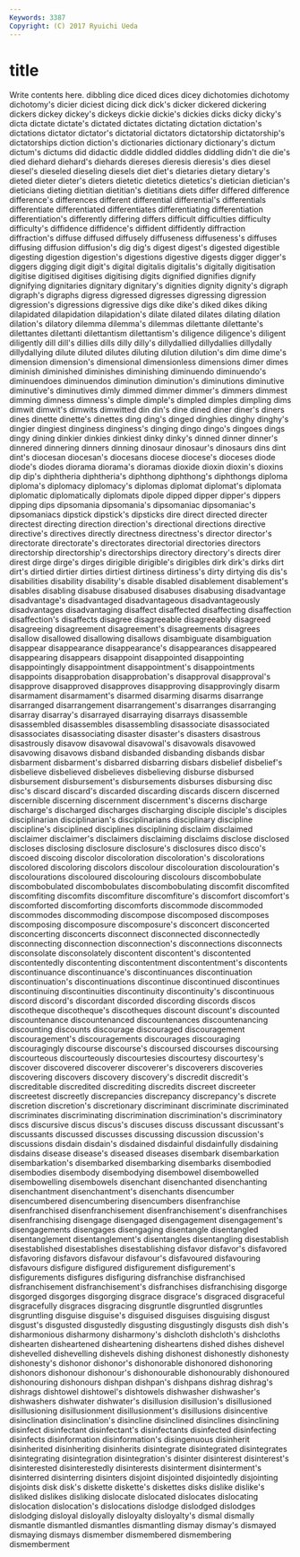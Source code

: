 ```yaml
---
Keywords: 3387 
Copyright: (C) 2017 Ryuichi Ueda
---
```


# title

Write contents here.
 dibbling dice diced dices dicey dichotomies dichotomy dichotomy's dicier
diciest dicing dick dick's dicker dickered dickering dickers dickey dickey's
dickeys dickie dickie's dickies dicks dicky dicky's dicta dictate dictate's
dictated dictates dictating dictation dictation's dictations dictator dictator's dictatorial dictators
dictatorship dictatorship's dictatorships diction diction's dictionaries dictionary dictionary's dictum dictum's
dictums did didactic diddle diddled diddles diddling didn't die die's
died diehard diehard's diehards diereses dieresis dieresis's dies diesel diesel's
dieseled dieseling diesels diet diet's dietaries dietary dietary's dieted dieter
dieter's dieters dietetic dietetics dietetics's dietician dietician's dieticians dieting dietitian
dietitian's dietitians diets differ differed difference difference's differences different differential
differential's differentials differentiate differentiated differentiates differentiating differentiation differentiation's differently differing
differs difficult difficulties difficulty difficulty's diffidence diffidence's diffident diffidently diffraction
diffraction's diffuse diffused diffusely diffuseness diffuseness's diffuses diffusing diffusion diffusion's
dig dig's digest digest's digested digestible digesting digestion digestion's digestions
digestive digests digger digger's diggers digging digit digit's digital digitalis
digitalis's digitally digitisation digitise digitised digitises digitising digits dignified dignifies
dignify dignifying dignitaries dignitary dignitary's dignities dignity dignity's digraph digraph's
digraphs digress digressed digresses digressing digression digression's digressions digressive digs
dike dike's diked dikes diking dilapidated dilapidation dilapidation's dilate dilated
dilates dilating dilation dilation's dilatory dilemma dilemma's dilemmas dilettante dilettante's
dilettantes dilettanti dilettantism dilettantism's diligence diligence's diligent diligently dill dill's
dillies dills dilly dilly's dillydallied dillydallies dillydally dillydallying dilute diluted
dilutes diluting dilution dilution's dim dime dime's dimension dimension's dimensional
dimensionless dimensions dimer dimes diminish diminished diminishes diminishing diminuendo diminuendo's
diminuendoes diminuendos diminution diminution's diminutions diminutive diminutive's diminutives dimly dimmed
dimmer dimmer's dimmers dimmest dimming dimness dimness's dimple dimple's dimpled
dimples dimpling dims dimwit dimwit's dimwits dimwitted din din's dine
dined diner diner's diners dines dinette dinette's dinettes ding ding's
dinged dinghies dinghy dinghy's dingier dingiest dinginess dinginess's dinging dingo
dingo's dingoes dings dingy dining dinkier dinkies dinkiest dinky dinky's
dinned dinner dinner's dinnered dinnering dinners dinning dinosaur dinosaur's dinosaurs
dins dint dint's diocesan diocesan's diocesans diocese diocese's dioceses diode
diode's diodes diorama diorama's dioramas dioxide dioxin dioxin's dioxins dip
dip's diphtheria diphtheria's diphthong diphthong's diphthongs diploma diploma's diplomacy diplomacy's
diplomas diplomat diplomat's diplomata diplomatic diplomatically diplomats dipole dipped dipper
dipper's dippers dipping dips dipsomania dipsomania's dipsomaniac dipsomaniac's dipsomaniacs dipstick
dipstick's dipsticks dire direct directed directer directest directing direction direction's
directional directions directive directive's directives directly directness directness's director director's
directorate directorate's directorates directorial directories directors directorship directorship's directorships directory
directory's directs direr direst dirge dirge's dirges dirigible dirigible's dirigibles
dirk dirk's dirks dirt dirt's dirtied dirtier dirties dirtiest dirtiness
dirtiness's dirty dirtying dis dis's disabilities disability disability's disable disabled
disablement disablement's disables disabling disabuse disabused disabuses disabusing disadvantage disadvantage's
disadvantaged disadvantageous disadvantageously disadvantages disadvantaging disaffect disaffected disaffecting disaffection disaffection's
disaffects disagree disagreeable disagreeably disagreed disagreeing disagreement disagreement's disagreements disagrees
disallow disallowed disallowing disallows disambiguate disambiguation disappear disappearance disappearance's disappearances
disappeared disappearing disappears disappoint disappointed disappointing disappointingly disappointment disappointment's disappointments
disappoints disapprobation disapprobation's disapproval disapproval's disapprove disapproved disapproves disapproving disapprovingly
disarm disarmament disarmament's disarmed disarming disarms disarrange disarranged disarrangement disarrangement's
disarranges disarranging disarray disarray's disarrayed disarraying disarrays disassemble disassembled disassembles
disassembling disassociate disassociated disassociates disassociating disaster disaster's disasters disastrous disastrously
disavow disavowal disavowal's disavowals disavowed disavowing disavows disband disbanded disbanding
disbands disbar disbarment disbarment's disbarred disbarring disbars disbelief disbelief's disbelieve
disbelieved disbelieves disbelieving disburse disbursed disbursement disbursement's disbursements disburses disbursing
disc disc's discard discard's discarded discarding discards discern discerned discernible
discerning discernment discernment's discerns discharge discharge's discharged discharges discharging disciple
disciple's disciples disciplinarian disciplinarian's disciplinarians disciplinary discipline discipline's disciplined disciplines
disciplining disclaim disclaimed disclaimer disclaimer's disclaimers disclaiming disclaims disclose disclosed
discloses disclosing disclosure disclosure's disclosures disco disco's discoed discoing discolor
discoloration discoloration's discolorations discolored discoloring discolors discolour discolouration discolouration's discolourations
discoloured discolouring discolours discombobulate discombobulated discombobulates discombobulating discomfit discomfited discomfiting
discomfits discomfiture discomfiture's discomfort discomfort's discomforted discomforting discomforts discommode discommoded
discommodes discommoding discompose discomposed discomposes discomposing discomposure discomposure's disconcert disconcerted
disconcerting disconcerts disconnect disconnected disconnectedly disconnecting disconnection disconnection's disconnections disconnects
disconsolate disconsolately discontent discontent's discontented discontentedly discontenting discontentment discontentment's discontents
discontinuance discontinuance's discontinuances discontinuation discontinuation's discontinuations discontinue discontinued discontinues discontinuing
discontinuities discontinuity discontinuity's discontinuous discord discord's discordant discorded discording discords
discos discotheque discotheque's discotheques discount discount's discounted discountenance discountenanced discountenances
discountenancing discounting discounts discourage discouraged discouragement discouragement's discouragements discourages discouraging
discouragingly discourse discourse's discoursed discourses discoursing discourteous discourteously discourtesies discourtesy
discourtesy's discover discovered discoverer discoverer's discoverers discoveries discovering discovers discovery
discovery's discredit discredit's discreditable discredited discrediting discredits discreet discreeter discreetest
discreetly discrepancies discrepancy discrepancy's discrete discretion discretion's discretionary discriminant discriminate
discriminated discriminates discriminating discrimination discrimination's discriminatory discs discursive discus discus's
discuses discuss discussant discussant's discussants discussed discusses discussing discussion discussion's
discussions disdain disdain's disdained disdainful disdainfully disdaining disdains disease disease's
diseased diseases disembark disembarkation disembarkation's disembarked disembarking disembarks disembodied disembodies
disembody disembodying disembowel disembowelled disembowelling disembowels disenchant disenchanted disenchanting disenchantment
disenchantment's disenchants disencumber disencumbered disencumbering disencumbers disenfranchise disenfranchised disenfranchisement disenfranchisement's
disenfranchises disenfranchising disengage disengaged disengagement disengagement's disengagements disengages disengaging disentangle
disentangled disentanglement disentanglement's disentangles disentangling disestablish disestablished disestablishes disestablishing disfavor
disfavor's disfavored disfavoring disfavors disfavour disfavour's disfavoured disfavouring disfavours disfigure
disfigured disfigurement disfigurement's disfigurements disfigures disfiguring disfranchise disfranchised disfranchisement disfranchisement's
disfranchises disfranchising disgorge disgorged disgorges disgorging disgrace disgrace's disgraced disgraceful
disgracefully disgraces disgracing disgruntle disgruntled disgruntles disgruntling disguise disguise's disguised
disguises disguising disgust disgust's disgusted disgustedly disgusting disgustingly disgusts dish
dish's disharmonious disharmony disharmony's dishcloth dishcloth's dishcloths dishearten disheartened disheartening
disheartens dished dishes dishevel dishevelled dishevelling dishevels dishing dishonest dishonestly
dishonesty dishonesty's dishonor dishonor's dishonorable dishonored dishonoring dishonors dishonour dishonour's
dishonourable dishonourably dishonoured dishonouring dishonours dishpan dishpan's dishpans dishrag dishrag's
dishrags dishtowel dishtowel's dishtowels dishwasher dishwasher's dishwashers dishwater dishwater's disillusion
disillusion's disillusioned disillusioning disillusionment disillusionment's disillusions disincentive disinclination disinclination's disincline
disinclined disinclines disinclining disinfect disinfectant disinfectant's disinfectants disinfected disinfecting disinfects
disinformation disinformation's disingenuous disinherit disinherited disinheriting disinherits disintegrate disintegrated disintegrates
disintegrating disintegration disintegration's disinter disinterest disinterest's disinterested disinterestedly disinterests disinterment
disinterment's disinterred disinterring disinters disjoint disjointed disjointedly disjointing disjoints disk
disk's diskette diskette's diskettes disks dislike dislike's disliked dislikes disliking
dislocate dislocated dislocates dislocating dislocation dislocation's dislocations dislodge dislodged dislodges
dislodging disloyal disloyally disloyalty disloyalty's dismal dismally dismantle dismantled dismantles
dismantling dismay dismay's dismayed dismaying dismays dismember dismembered dismembering dismemberment
